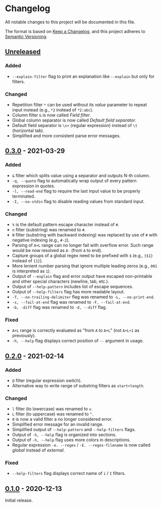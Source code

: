 # Changelog

All notable changes to this project will be documented in this file.

The format is based on [Keep a Changelog](https://keepachangelog.com/en/1.0.0/),
and this project adheres to [Semantic Versioning](https://semver.org/spec/v2.0.0.html).

## [Unreleased]

### Added

- `--explain-filter` flag to print an explanation like `--explain` but only for filters.

### Changed

- Repetition filter `*` can be used without its *value* parameter to repeat input instead (e.g., `*2` instead of `*2:abc`).
- Column filter `&` is now called *Field filter*.
- Global column separator is now called *Default field separator*.
- Default field separator is `\s+` (regular expression) instead of `\t` (horizontal tab).
- Simplified and more consistent parse error messages.

## [0.3.0] - 2021-03-29

### Added

- `&` filter which splits value using a separator and outputs N-th column.
- `-q, --quote` flag to automatically wrap  output of every pattern expression in quotes.
- `-l, --read-end` flag to require the last input value to be properly terminated.
- `-I, --no-stdin` flag to disable reading values from standard input.

### Changed

- `%` is the default pattern escape character instead of `#`.
- `n` filter (substring) was renamed to `#`.
- `N` filter (substring with backward indexing) was replaced by use of `#` with negative indexing (e.g., `#-2`).
- Parsing of `A+L` range can no longer fail with overflow error. Such range would be now resolved as `A-` (from `A` to end).
- Capture groups of a global regex need to be prefixed with `$` (e.g., `{$1}` instead of `{1}`).
- More lenient number parsing that ignore multiple leading zeros (e.g., `001` is interpreted as `1`).
- Output of `--explain` flag and error output have escaped non-printable and other special characters (newline, tab, etc.).
- Output of `--help-pattern` includes list of escape sequences.
- Output of `--help-filters` flag has more readable layout.
- `-T, --no-trailing-delimiter` flag was renamed to `-L, --no-print-end`.
- `-s, --fail-at-end` flag was renamed to `-F, --fail-at-end`.
- `-b, -diff` flag was renamed to `-d, --diff` flag.

### Fixed

- `A+L` range is correctly evaluated as "from `A` to `A+L`" (not `A+L+1` as previously).
- `-h, --help` flag displays correct position of `--` argument in usage.

## [0.2.0] - 2021-02-14

### Added

- `@` filter (regular expression switch).
- Alternative way to write range of substring filters as `start+length`.

### Changed

- `l` filter (to lowercase) was renamed to `v`.
- `L` filter (to uppercase) was renamed to `^`.
- `0` is now a valid filter a no longer considered error.
- Simplified error message for an invalid range.
- Simplified output of `--help-pattern` and `--help-filters` flags.
- Output of `-h, --help` flag is organized into sections.
- Output of `-h, --help` flag uses more colors in descriptions.
- Regular expression `-e. --regex` / `-E. --regex-filename` is now called *global* instead of *external*.

### Fixed

- `--help-filters` flag displays correct name of `i` / `I` filters.

## [0.1.0] - 2020-12-13

Initial release.

[Unreleased]: https://github.com/jpikl/rew/compare/v0.3.0...HEAD
[0.3.0]: https://github.com/jpikl/rew/compare/v0.2.0...v0.3.0
[0.2.0]: https://github.com/jpikl/rew/compare/v0.1.0...v0.2.0
[0.1.0]: https://github.com/jpikl/rew/releases/tag/v0.1.0
